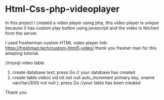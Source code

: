 # Html-Css-php-videoplayer
In this project i created a video player using php, this video player is unique because it has custom play button using javascript and the video is fetched form the server.

I used fresherman custom HTML video player link: https://freshman.tech/custom-html5-video/
thank you fresher man for this amazing tutorial.

//mysql video table

1. create database test; 
press Go // your database has created
2. create table video(
vid int not null auto_increment primary key,
vname varchar(300) not null
); 
press Go //your table has been created

Thank you 

